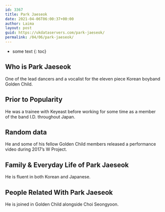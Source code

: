 ```yaml
---
id: 3367
title: Park Jaeseok
date: 2021-04-06T06:00:37+00:00
author: Laima
layout: post
guid: https://ukdataservers.com/park-jaeseok/
permalink: /04/06/park-jaeseok/
---
```


* some text
{: toc}


## Who is Park Jaeseok
                  
                  
                  
One of the lead dancers and a vocalist for the eleven piece Korean boyband Golden Child. 
                  
              
            
              
            
                
                
                
## Prior to Popularity
                  
                  
                  
He was a trainee with Keyeast before working for some time as a member of the band I.D. throughout Japan. 
                  
              
            
              
            
                
                
                
## Random data
                  
                  
                  
He and some of his fellow Golden Child members released a performance video during 2017&#8217;s W Project. 
                  
              
            
              
            
                
                
                
## Family & Everyday Life of Park Jaeseok
                  
                  
                  
He is fluent in both Korean and Japanese. 
                  
              
            
              
            
                
                
                
## People Related With Park Jaeseok
                  
                  
                  
He is joined in Golden Child alongside Choi Seongyoon. 
                  
              
            
              
            
                
              
            
              
              
            
            
              
            
          
          
          